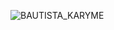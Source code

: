 
![BAUTISTA_KARYME](https://user-images.githubusercontent.com/74372462/186185505-9f9a2c08-895c-4a76-bb56-5627c3918ef4.jpg)

